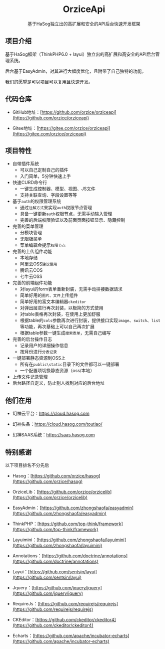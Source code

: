 <h1 align="center">OrziceApi</h1>

<p align="center">
基于HaSog独立出的高扩展和安全的API后台快速开发框架
</p>


## 项目介绍

基于HaSog框架（ThinkPHP6.0 + layui）独立出的高扩展和高安全的API后台管理系统。

后台基于EasyAdmin，对其进行大幅度优化，且附带了自己独特的功能。

我们的愿望是可以项目可以复用且快速开发。


## 代码仓库

* GitHub地址：[https://github.com/orzice/orziceapi](https://github.com/orzice/orziceapi)

* Gitee地址：[https://gitee.com/orzice/orziceapi](https://gitee.com/orzice/orziceapi)


## 项目特性
* 自带插件系统
    * 可以自己定制自己的插件
    * 入门简单，5分钟快速上手
* 快速CURD命令行
    * 一键生成控制器、模型、视图、JS文件
    * 支持关联查询、字段设置等等
* 基于`auth`的权限管理系统
    * 通过`注解方式`来实现`auth`权限节点管理
    * 具备一键更新`auth`权限节点，无需手动输入管理
    * 完善的后端权限验证以及前面页面按钮显示、隐藏控制
* 完善的菜单管理
    * 分模块管理
    * 无限极菜单
    * 菜单编辑会提示`权限节点`
* 完善的上传组件功能
    * 本地存储
    * 阿里云OSS`建议使用`
    * 腾讯云COS
    * 七牛云OSS
* 完善的前端组件功能
   * 对layui的form表单重新封装，无需手动拼接数据请求
   * 简单好用的`图片、文件`上传组件
   * 简单好用的富文本编辑器`ckeditor`
   * 对弹出层进行再次封装，以极简的方式使用
   * 对table表格再次封装，在使用上更加舒服
   * 根据table的`cols`参数再次进行封装，提供接口实现`image`、`switch`、`list`等功能，再次基础上可以自己再次扩展
   * 根据table参数一键生成`搜索表单`，无需自己编写
* 完善的后台操作日志
   * 记录用户的详细操作信息
   * 按月份进行`分表记录`
* 一键部署静态资源到OSS上
   * 所有在`public\static`目录下的文件都可以一键部署
   * 一个配置项切换静态资源（oss/本地）
* 上传文件记录管理
* 后台路径自定义，防止别人找到对应的后台地址



## 他们在用


* 幻神云平台：https://cloud.hasog.com

* 幻神头条：https://cloud.hasog.com/toutiao/

* 幻神SAAS系统：https://saas.hasog.com


## 特别感谢

以下项目排名不分先后

* Hasog：[https://github.com/orzice/hasog](https://github.com/orzice/hasog)

* OrziceLib：[https://github.com/orzice/orzicelib](https://github.com/orzice/orzicelib)

* EasyAdmin：[https://github.com/zhongshaofa/easyadmin](https://github.com/zhongshaofa/easyadmin)

* ThinkPHP：[https://github.com/top-think/framework](https://github.com/top-think/framework)

* Layuimini：[https://github.com/zhongshaofa/layuimini](https://github.com/zhongshaofa/layuimini)

* Annotations：[https://github.com/doctrine/annotations](https://github.com/doctrine/annotations)

* Layui：[https://github.com/sentsin/layui](https://github.com/sentsin/layui)

* Jquery：[https://github.com/jquery/jquery](https://github.com/jquery/jquery)

* RequireJs：[https://github.com/requirejs/requirejs](https://github.com/requirejs/requirejs)

* CKEditor：[https://github.com/ckeditor/ckeditor4](https://github.com/ckeditor/ckeditor4)

* Echarts：[https://github.com/apache/incubator-echarts](https://github.com/apache/incubator-echarts)